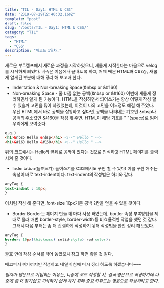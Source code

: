```yaml
---
title: "TIL - Day1: HTML & CSS"
date: "2019-07-29T22:40:32.169Z"
template: "post"
draft: false
slug: "/posts/TIL - Day1: HTML & CSS/"
category: "TIL"
tags:
  - "HTML"
  - "CSS"
description: "위코드 1일차."
---
```


<!-- - [The first transition](#the-first-transition) -->

새로운 부트캠프에서 새로운 과정을 시작하였으니, 새롭게 시작한다는 마음으로 velog를 시작하게 되었다. 사족은 이쯤에서 끝내도록 하고, 어제 배운 HTML과 CSS중, 새롭게 알게된 부분에 대해 정리 해 보고자 한다.

+ Indentation & Non-breaking Space(&nbsp or &#160)
 + Non-breaking Space - 줄 바꿈 없는 공백(&nbsp or &#160)
이번에 새롭게 정리하면서 알게 된 기능이다. HTML을 작성하면서 띄어쓰기는 항상 어떻게 작성 할 수 있을까 고민을 많이 하였었는데, 이것이 나의 고민을 어느정도 해결 해 주었다. 우선 HTML에서 바로 공백을 삽입하고 싶다면, 공백을 나타내는 기호인 &nbsp나 공백의 주소값인 &#160을 작성 해 주면, HTML이 해당 기호를 " "(space)로 읽어 우리에게 보여준다.
```HTML
e.g.)
<h1>&nbsp Hello &nbsp</h1> <!--" Hello " -->
<h1>&#160 Hello &#160</h1> <!--" Hello " -->
```
위의 코드예시는 Hello의 앞뒤로 공백이 있다는 것으로 인식하고 HTML 페이지를 출력 시켜 줄 것이다.

 + Indentation(들여쓰기)
들여쓰기를 CSS에서도 구현 할 수 있다! 이를 구현 해주는 속성이 바로 text-indent이다. text-indent의 작성법은 하기와 같다.
```CSS
anyTag {
text-indent : 10px;
}
```
이처럼 작성 해 준다면, font-size 10px기준 공백 2칸을 얻을 수 있을 것이다.

+ Border
Border는 페이지 만들 때 마다 사용 하였는데, border 속성 부여방법을 제대로 몰라 매번 border-style, border-width 등 비효율적인 작업을 했던 것 같다. 그래서 다음 부터는 좀 더 간결하게 작성하기 위해 작성법을 한번 정리 해 보았다.
```CSS
anyTag {
border: 10px(thickness) solid(style) red(color);
}
```
괄호 안에 작성 순서를 적어 놓았으니 참고 하면 좋을 것 같다.

배고파서 여기까지만 작성하고 내일 아침에 다시 정리 하도록 하겠습니다~~~












*필자가 영문으로 기입하는 이유는, 나중에 코드 작성할 시, 결국 영문으로 작성하기에 나중에 좀 더 찾기쉽고 기억하기 쉽게 하기 위해 중요 키워드는 영문으로 작성하려고 한다.*